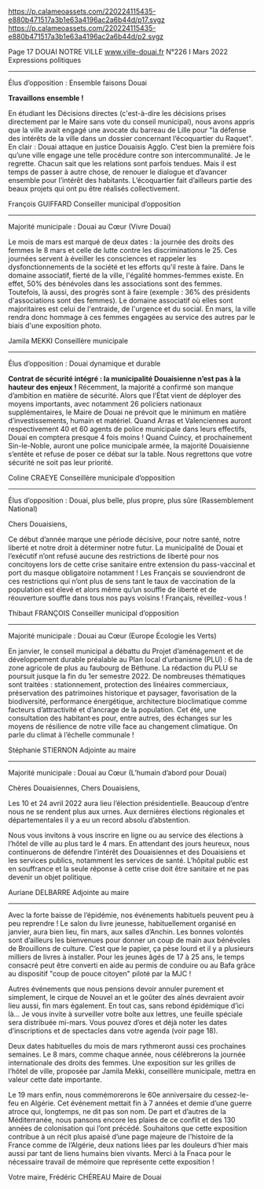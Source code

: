https://p.calameoassets.com/220224115435-e880b471517a3b1e63a4196ac2a6b44d/p17.svgz
https://p.calameoassets.com/220224115435-e880b471517a3b1e63a4196ac2a6b44d/p2.svgz

Page  17
DOUAI NOTRE VILLE
www.ville-douai.fr
N°226   I
Mars 2022
Expressions politiques

---

Élus d’opposition : Ensemble faisons Douai

**Travaillons ensemble !**

En étudiant les Décisions directes (c'est-à-dire les décisions prises directement par le Maire sans vote du conseil municipal), nous avons appris que la ville avait engagé une avocate du barreau de Lille pour "la défense des intérêts de la ville dans un dossier concernant l’écoquartier du Raquet". En clair : Douai attaque en justice Douaisis Agglo. C’est bien la première fois qu’une ville engage une telle procédure contre son intercommunalité. Je le regrette. Chacun sait que les relations sont parfois tendues. Mais il est temps de passer à autre chose, de renouer le dialogue et d’avancer ensemble pour l’intérêt des habitants. L’écoquartier fait d’ailleurs partie des beaux projets qui ont pu être réalisés collectivement.

François GUIFFARD
Conseiller municipal d’opposition

---

Majorité municipale : Douai au Cœur (Vivre Douai)

Le mois de mars est marqué de deux dates : la journée des droits des femmes le 8 mars et celle de lutte contre les discriminations le 25.
Ces journées servent à éveiller les consciences et rappeler les dysfonctionnements de la société et les efforts qu'il reste à faire. Dans  le domaine associatif, fierté de la ville, l'égalité hommes-femmes existe. En effet, 50% des bénévoles dans les associations sont des femmes. Toutefois, là aussi, des progrès sont à faire (exemple : 36% des présidents d'associations sont des femmes). Le domaine associatif où elles sont majoritaires est celui de l'entraide, de l'urgence et du social. En mars, la ville rendra donc hommage à ces femmes engagées au service des autres par le biais d'une exposition photo.

Jamila MEKKI
Conseillère municipale

---

Élus d’opposition : Douai dynamique et durable

**Contrat de sécurité intégré : la municipalité Douaisienne n’est pas à la hauteur des enjeux !**
Récemment, la majorité a confirmé son manque d’ambition en matière de sécurité. Alors que l’État vient de déployer des moyens importants, avec notamment 26 policiers nationaux supplémentaires, le Maire de Douai ne prévoit que le minimum en matière d’investissements, humain et matériel. Quand Arras et Valenciennes auront respectivement 40 et 60 agents de police municipale dans leurs effectifs, Douai en comptera presque 4 fois moins ! Quand Cuincy, et prochainement Sin-le-Noble, auront une police municipale armée, la majorité Douaisienne s’entête et refuse de poser ce débat sur la table. Nous regrettons que votre sécurité ne soit pas leur priorité.

Coline CRAEYE
Conseillère municipale d’opposition

---

Élus d’opposition : Douai, plus belle, plus propre, plus sûre (Rassemblement National)

Chers Douaisiens,

Ce début d’année marque une période décisive, pour notre santé, notre liberté et notre droit à déterminer notre futur.
La municipalité de Douai et l’exécutif n’ont refusé aucune des restrictions de liberté pour nos concitoyens lors de cette crise sanitaire entre extension du pass-vaccinal et port du masque obligatoire notamment !  Les Français se souviendront de ces restrictions qui n’ont plus de sens tant le taux de vaccination de la population est élevé et alors même qu’un souffle de liberté et de réouverture souffle dans tous nos pays voisins !
Français, réveillez-vous !

Thibaut FRANÇOIS
Conseiller municipal d’opposition

---

Majorité municipale : Douai au Cœur (Europe Écologie les Verts)

En janvier, le conseil municipal a débattu du Projet d’aménagement et de développement durable préalable au Plan local d’urbanisme (PLU) : 6 ha de zone agricole de plus au faubourg de Béthune.
La rédaction du PLU se poursuit jusque la fin du 1er semestre 2022. De nombreuses thématiques sont traitées : stationnement, protection des linéaires commerciaux, préservation des patrimoines historique et paysager, favorisation de la biodiversité, performance énergétique, architecture bioclimatique comme facteurs d’attractivité et d’ancrage de la population.
Cet été, une consultation des habitant·es pour, entre autres, des échanges sur les moyens de résilience de notre ville face au changement climatique. On parle du climat à l’échelle communale !

Stéphanie STIERNON
Adjointe au maire

---

Majorité municipale : Douai au Cœur (L’humain d’abord pour Douai)

Chères Douaisiennes,
Chers Douaisiens,

Les 10 et 24 avril 2022 aura lieu l’élection présidentielle. Beaucoup d’entre nous ne se rendent plus aux urnes. Aux dernières élections régionales et départementales  il y a eu un record absolu d’abstention.

Nous vous invitons à vous inscrire en ligne ou au service des élections à l’hôtel de ville au plus tard le 4 mars. En attendant des jours heureux, nous continuerons de défendre l’intérêt des Douaisiennes et des Douaisiens et les services publics, notamment les services de santé. L’hôpital public est en souffrance et la seule réponse à cette crise doit être sanitaire et ne pas devenir un objet politique.

Auriane DELBARRE
Adjointe au maire

---

Avec la forte baisse de l’épidémie, nos événements habituels peuvent peu à peu reprendre ! Le salon du livre jeunesse, habituellement organisé en janvier, aura bien lieu, fin mars, aux salles d’Anchin. Les bonnes volontés sont d’ailleurs les bienvenues pour donner un coup de main aux bénévoles de Brouillons de culture. C’est que le papier, ça pèse lourd et il y a plusieurs milliers de livres à installer. Pour les jeunes âgés de 17 à 25 ans, le temps consacré peut être converti en aide au permis de conduire ou au Bafa grâce au dispositif "coup de pouce citoyen" piloté par la MJC !

Autres événements que nous pensions devoir annuler purement et simplement, le cirque de Nouvel an et le goûter des aînés devraient avoir lieu aussi, fin mars également. En tout cas, sans rebond épidémique d’ici là… Je vous invite à surveiller votre boîte aux lettres, une feuille spéciale sera distribuée mi-mars. Vous pouvez d’ores et déjà noter les dates d’inscriptions et de spectacles dans votre agenda (voir page 18).

Deux dates habituelles du mois de mars rythmeront aussi ces prochaines semaines. Le 8 mars, comme chaque année, nous célébrerons la journée internationale des droits des femmes. Une exposition sur les grilles de l’hôtel de ville, proposée par Jamila Mekki, conseillère municipale, mettra en valeur cette date importante.

Le 19 mars enfin, nous commémorerons le 60e anniversaire du cessez-le-feu en Algérie. Cet événement mettait fin à 7 années et demie d’une guerre atroce qui, longtemps, ne dit pas son nom. De part et d’autres de la Méditerranée, nous pansons encore les plaies de ce conflit et des 130 années de colonisation qui l’ont précédé. Souhaitons que cette exposition contribue à un récit plus apaisé d’une page majeure de l’histoire de la France comme de l’Algérie, deux nations liées par les douleurs d’hier mais aussi par tant de liens humains bien vivants. Merci à la Fnaca pour le nécessaire travail de mémoire que représente cette exposition !

Votre maire,
Frédéric CHÉREAU
Maire de Douai
